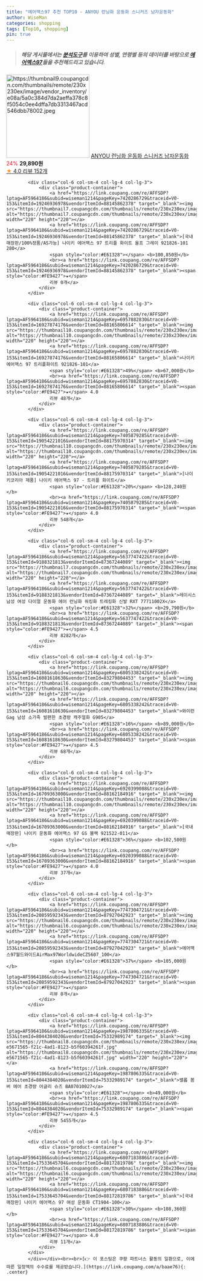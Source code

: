 ```yaml
---
title: "에어맥스97 추천 TOP10 - ANYOU 런닝화 운동화 스니커즈 남자운동화"
author: WiseMan
categories: shopping
tags: [Top10, shopping]
pin: true
---
```


> ##### 해당 게시물에서는 [**분석도구**](https://itemscout.io/)를 이용하여 **성별**, **연령별** 등의 데이터를 바탕으로 [**에어맥스97**](https://link.coupang.com/a/baae76)들을 추천해드리고 있습니다.
<div class="container"><div class="row">
            <div class="col-6 col-sm-4 col-lg-4 col-lg-3">
                <div class="product-container">
                    <a href="https://link.coupang.com/re/AFFSDP?lptag=AF5964186&subid=wiseman1214&pageKey=7329750906&traceid=V0-153&itemId=18815572748&vendorItemId=86263016372" target="_blank"><img src="https://thumbnail9.coupangcdn.com/thumbnails/remote/230x230ex/image/vendor_inventory/e08a/5a0c384d7da2aeffa378c8f5054c0ee4dffa7db3313467acd546dbb78002.jpeg" alt="https://thumbnail9.coupangcdn.com/thumbnails/remote/230x230ex/image/vendor_inventory/e08a/5a0c384d7da2aeffa378c8f5054c0ee4dffa7db3313467acd546dbb78002.jpeg" width="220" height="220"></a>
                    <a href="https://link.coupang.com/re/AFFSDP?lptag=AF5964186&subid=wiseman1214&pageKey=7329750906&traceid=V0-153&itemId=18815572748&vendorItemId=86263016372" target="_blank">ANYOU 런닝화 운동화 스니커즈 남자운동화</a>
                    <span style="color:#E61328">24%</span> <b>29,890원</b>
                    <br><a href="https://link.coupang.com/re/AFFSDP?lptag=AF5964186&subid=wiseman1214&pageKey=7329750906&traceid=V0-153&itemId=18815572748&vendorItemId=86263016372" target="_blank"><span style="color:#FE9427">★</span> 4.0
                    리뷰 152개</a>
                </div>
            </div>
            
            <div class="col-6 col-sm-4 col-lg-4 col-lg-3">
                <div class="product-container">
                    <a href="https://link.coupang.com/re/AFFSDP?lptag=AF5964186&subid=wiseman1214&pageKey=7420286729&traceid=V0-153&itemId=19246936978&vendorItemId=88145862378" target="_blank"><img src="https://thumbnail7.coupangcdn.com/thumbnails/remote/230x230ex/image/vendor_inventory/215d/49bd476b14b4f4223822c64fb27624211ad222904e0d35c4d3f14cc4b042.jpg" alt="https://thumbnail7.coupangcdn.com/thumbnails/remote/230x230ex/image/vendor_inventory/215d/49bd476b14b4f4223822c64fb27624211ad222904e0d35c4d3f14cc4b042.jpg" width="220" height="220"></a>
                    <a href="https://link.coupang.com/re/AFFSDP?lptag=AF5964186&subid=wiseman1214&pageKey=7420286729&traceid=V0-153&itemId=19246936978&vendorItemId=88145862378" target="_blank">[국내매장판/100%정품/AS가능] 나이키 에어맥스 97 트리플 화이트 울프 그레이 921826-101 280</a>
                    <span style="color:#E61328"></span> <b>100,850원</b>
                    <br><a href="https://link.coupang.com/re/AFFSDP?lptag=AF5964186&subid=wiseman1214&pageKey=7420286729&traceid=V0-153&itemId=19246936978&vendorItemId=88145862378" target="_blank"><span style="color:#FE9427">★</span> 
                    리뷰 0개</a>
                </div>
            </div>
            
            <div class="col-6 col-sm-4 col-lg-4 col-lg-3">
                <div class="product-container">
                    <a href="https://link.coupang.com/re/AFFSDP?lptag=AF5964186&subid=wiseman1214&pageKey=6957882830&traceid=V0-153&itemId=16927874176&vendorItemId=88165806614" target="_blank"><img src="https://thumbnail10.coupangcdn.com/thumbnails/remote/230x230ex/image/vendor_inventory/0700/308dacc87a126d8ba16aedfed7c08f8d897ae8e4aa0e1cfbec3632c0ed56.jpg" alt="https://thumbnail10.coupangcdn.com/thumbnails/remote/230x230ex/image/vendor_inventory/0700/308dacc87a126d8ba16aedfed7c08f8d897ae8e4aa0e1cfbec3632c0ed56.jpg" width="220" height="220"></a>
                    <a href="https://link.coupang.com/re/AFFSDP?lptag=AF5964186&subid=wiseman1214&pageKey=6957882830&traceid=V0-153&itemId=16927874176&vendorItemId=88165806614" target="_blank">나이키 에어맥스 97 트리플화이트 921826-101</a>
                    <span style="color:#E61328">49%</span> <b>67,000원</b>
                    <br><a href="https://link.coupang.com/re/AFFSDP?lptag=AF5964186&subid=wiseman1214&pageKey=6957882830&traceid=V0-153&itemId=16927874176&vendorItemId=88165806614" target="_blank"><span style="color:#FE9427">★</span> 4.0
                    리뷰 48개</a>
                </div>
            </div>
            
            <div class="col-6 col-sm-4 col-lg-4 col-lg-3">
                <div class="product-container">
                    <a href="https://link.coupang.com/re/AFFSDP?lptag=AF5964186&subid=wiseman1214&pageKey=7405879285&traceid=V0-153&itemId=19054221016&vendorItemId=88175970314" target="_blank"><img src="https://thumbnail10.coupangcdn.com/thumbnails/remote/230x230ex/image/vendor_inventory/b9ed/47ff202357525f712bc9302d5667d1485603b7c1eeecc41b47c45a165b61.jpg" alt="https://thumbnail10.coupangcdn.com/thumbnails/remote/230x230ex/image/vendor_inventory/b9ed/47ff202357525f712bc9302d5667d1485603b7c1eeecc41b47c45a165b61.jpg" width="220" height="220"></a>
                    <a href="https://link.coupang.com/re/AFFSDP?lptag=AF5964186&subid=wiseman1214&pageKey=7405879285&traceid=V0-153&itemId=19054221016&vendorItemId=88175970314" target="_blank">[나이키코리아 제품] 나이키 에어맥스 97 - 트리플 화이트</a>
                    <span style="color:#E61328">20%</span> <b>128,240원</b>
                    <br><a href="https://link.coupang.com/re/AFFSDP?lptag=AF5964186&subid=wiseman1214&pageKey=7405879285&traceid=V0-153&itemId=19054221016&vendorItemId=88175970314" target="_blank"><span style="color:#FE9427">★</span> 4.0
                    리뷰 548개</a>
                </div>
            </div>
            
            <div class="col-6 col-sm-4 col-lg-4 col-lg-3">
                <div class="product-container">
                    <a href="https://link.coupang.com/re/AFFSDP?lptag=AF5964186&subid=wiseman1214&pageKey=5637747422&traceid=V0-153&itemId=9188321813&vendorItemId=87367244089" target="_blank"><img src="https://thumbnail7.coupangcdn.com/thumbnails/remote/230x230ex/image/vendor_inventory/a3ec/168aa113931283c7551574f9c5140cc21f857fc1ef16f1015a0c46b31533.jpg" alt="https://thumbnail7.coupangcdn.com/thumbnails/remote/230x230ex/image/vendor_inventory/a3ec/168aa113931283c7551574f9c5140cc21f857fc1ef16f1015a0c46b31533.jpg" width="220" height="220"></a>
                    <a href="https://link.coupang.com/re/AFFSDP?lptag=AF5964186&subid=wiseman1214&pageKey=5637747422&traceid=V0-153&itemId=9188321813&vendorItemId=87367244089" target="_blank">레이시스 남성 여성 다이얼 운동화 에어 런닝화 워킹화 트레킹화 신발 RXT 77711002X</a>
                    <span style="color:#E61328">32%</span> <b>29,790원</b>
                    <br><a href="https://link.coupang.com/re/AFFSDP?lptag=AF5964186&subid=wiseman1214&pageKey=5637747422&traceid=V0-153&itemId=9188321813&vendorItemId=87367244089" target="_blank"><span style="color:#FE9427">★</span> 4.5
                    리뷰 8282개</a>
                </div>
            </div>
            
            <div class="col-6 col-sm-4 col-lg-4 col-lg-3">
                <div class="product-container">
                    <a href="https://link.coupang.com/re/AFFSDP?lptag=AF5964186&subid=wiseman1214&pageKey=6805338242&traceid=V0-153&itemId=16081618630&vendorItemId=83279804453" target="_blank"><img src="https://thumbnail6.coupangcdn.com/thumbnails/remote/230x230ex/image/vendor_inventory/67f2/70136a81a2b611f071d2dccd205612ba6a0a026724bae255e8b9cdd4dbc6.jpg" alt="https://thumbnail6.coupangcdn.com/thumbnails/remote/230x230ex/image/vendor_inventory/67f2/70136a81a2b611f071d2dccd205612ba6a0a026724bae255e8b9cdd4dbc6.jpg" width="220" height="220"></a>
                    <a href="https://link.coupang.com/re/AFFSDP?lptag=AF5964186&subid=wiseman1214&pageKey=6805338242&traceid=V0-153&itemId=16081618630&vendorItemId=83279804453" target="_blank">와이런 Gag 남성 소가죽 발편한 초경량 캐주얼화 G905</a>
                    <span style="color:#E61328">16%</span> <b>89,000원</b>
                    <br><a href="https://link.coupang.com/re/AFFSDP?lptag=AF5964186&subid=wiseman1214&pageKey=6805338242&traceid=V0-153&itemId=16081618630&vendorItemId=83279804453" target="_blank"><span style="color:#FE9427">★</span> 4.5
                    리뷰 68개</a>
                </div>
            </div>
            
            <div class="col-6 col-sm-4 col-lg-4 col-lg-3">
                <div class="product-container">
                    <a href="https://link.coupang.com/re/AFFSDP?lptag=AF5964186&subid=wiseman1214&pageKey=6920399088&traceid=V0-153&itemId=16709363000&vendorItemId=88162184916" target="_blank"><img src="https://thumbnail10.coupangcdn.com/thumbnails/remote/230x230ex/image/vendor_inventory/fb0a/ed0fbc2735f1b20f61782af8b01d62b45fddbc7bbae58d62b3455ca48d04.jpg" alt="https://thumbnail10.coupangcdn.com/thumbnails/remote/230x230ex/image/vendor_inventory/fb0a/ed0fbc2735f1b20f61782af8b01d62b45fddbc7bbae58d62b3455ca48d04.jpg" width="220" height="220"></a>
                    <a href="https://link.coupang.com/re/AFFSDP?lptag=AF5964186&subid=wiseman1214&pageKey=6920399088&traceid=V0-153&itemId=16709363000&vendorItemId=88162184916" target="_blank">[국내매장판] 나이키 운동화 에어맥스 97 GS 블랙 921522-011</a>
                    <span style="color:#E61328">36%</span> <b>102,500원</b>
                    <br><a href="https://link.coupang.com/re/AFFSDP?lptag=AF5964186&subid=wiseman1214&pageKey=6920399088&traceid=V0-153&itemId=16709363000&vendorItemId=88162184916" target="_blank"><span style="color:#FE9427">★</span> 4.0
                    리뷰 37개</a>
                </div>
            </div>
            
            <div class="col-6 col-sm-4 col-lg-4 col-lg-3">
                <div class="product-container">
                    <a href="https://link.coupang.com/re/AFFSDP?lptag=AF5964186&subid=wiseman1214&pageKey=7747304721&traceid=V0-153&itemId=20859592343&vendorItemId=87927042923" target="_blank"><img src="https://thumbnail6.coupangcdn.com/thumbnails/remote/230x230ex/image/vendor_inventory/97cc/6ce5ac5d94be1498a919407ef9046a379ad68f09d9ea8119098c3b58a09e.jpg" alt="https://thumbnail6.coupangcdn.com/thumbnails/remote/230x230ex/image/vendor_inventory/97cc/6ce5ac5d94be1498a919407ef9046a379ad68f09d9ea8119098c3b58a09e.jpg" width="220" height="220"></a>
                    <a href="https://link.coupang.com/re/AFFSDP?lptag=AF5964186&subid=wiseman1214&pageKey=7747304721&traceid=V0-153&itemId=20859592343&vendorItemId=87927042923" target="_blank">에어맥스97월드와이드AirMax97WorldwideCZ5607_100</a>
                    <span style="color:#E61328">37%</span> <b>105,000원</b>
                    <br><a href="https://link.coupang.com/re/AFFSDP?lptag=AF5964186&subid=wiseman1214&pageKey=7747304721&traceid=V0-153&itemId=20859592343&vendorItemId=87927042923" target="_blank"><span style="color:#FE9427">★</span> 
                    리뷰 0개</a>
                </div>
            </div>
            
            <div class="col-6 col-sm-4 col-lg-4 col-lg-3">
                <div class="product-container">
                    <a href="https://link.coupang.com/re/AFFSDP?lptag=AF5964186&subid=wiseman1214&pageKey=1987806335&traceid=V0-153&itemId=8044384020&vendorItemId=75332989174" target="_blank"><img src="https://thumbnail8.coupangcdn.com/thumbnails/remote/230x230ex/image/retail/images/4349706949157382-e5671565-f21c-4ad1-8123-b5f60394261f.jpg" alt="https://thumbnail8.coupangcdn.com/thumbnails/remote/230x230ex/image/retail/images/4349706949157382-e5671565-f21c-4ad1-8123-b5f60394261f.jpg" width="220" height="220"></a>
                    <a href="https://link.coupang.com/re/AFFSDP?lptag=AF5964186&subid=wiseman1214&pageKey=1987806335&traceid=V0-153&itemId=8044384020&vendorItemId=75332989174" target="_blank">밸롭 봄버 에어 초경량 어글리 슈즈 BA07010027</a>
                    <span style="color:#E61328"></span> <b>49,000원</b>
                    <br><a href="https://link.coupang.com/re/AFFSDP?lptag=AF5964186&subid=wiseman1214&pageKey=1987806335&traceid=V0-153&itemId=8044384020&vendorItemId=75332989174" target="_blank"><span style="color:#FE9427">★</span> 4.5
                    리뷰 5455개</a>
                </div>
            </div>
            
            <div class="col-6 col-sm-4 col-lg-4 col-lg-3">
                <div class="product-container">
                    <a href="https://link.coupang.com/re/AFFSDP?lptag=AF5964186&subid=wiseman1214&pageKey=6807183886&traceid=V0-153&itemId=17533645704&vendorItemId=88172819786" target="_blank"><img src="https://thumbnail6.coupangcdn.com/thumbnails/remote/230x230ex/image/vendor_inventory/b91d/b96ebc1f4b64955a05894a417a210c4a45527fad8bdfc99c414a9ed7ecdc.jpg" alt="https://thumbnail6.coupangcdn.com/thumbnails/remote/230x230ex/image/vendor_inventory/b91d/b96ebc1f4b64955a05894a417a210c4a45527fad8bdfc99c414a9ed7ecdc.jpg" width="220" height="220"></a>
                    <a href="https://link.coupang.com/re/AFFSDP?lptag=AF5964186&subid=wiseman1214&pageKey=6807183886&traceid=V0-153&itemId=17533645704&vendorItemId=88172819786" target="_blank">[국내매장판] 나이키 에어맥스 97 여성 운동화 CT1904-100</a>
                    <span style="color:#E61328">30%</span> <b>108,360원</b>
                    <br><a href="https://link.coupang.com/re/AFFSDP?lptag=AF5964186&subid=wiseman1214&pageKey=6807183886&traceid=V0-153&itemId=17533645704&vendorItemId=88172819786" target="_blank"><span style="color:#FE9427">★</span> 4.0
                    리뷰 11개</a>
                </div>
            </div>
            </div></div><br><br>[👉 이 포스팅은 쿠팡 파트너스 활동의 일환으로, 이에 따른 일정액의 수수료를 제공받습니다.](https://link.coupang.com/a/baae76){: .center}